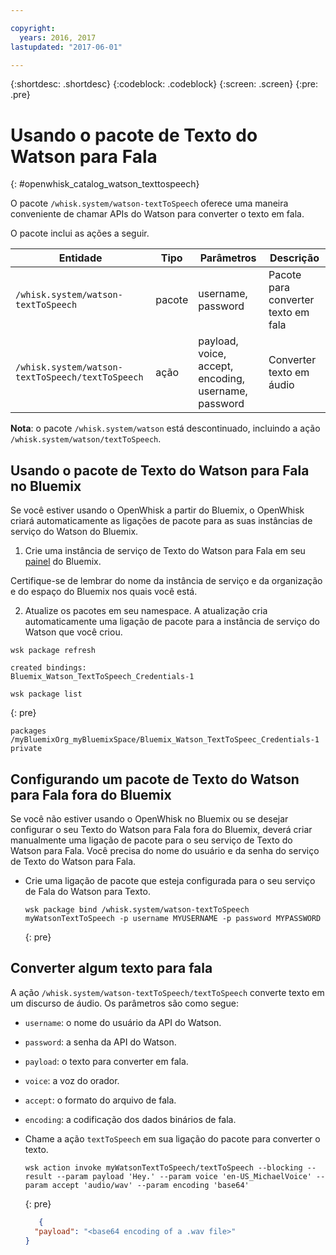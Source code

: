 ```yaml
---

copyright:
  years: 2016, 2017
lastupdated: "2017-06-01"

---
```


{:shortdesc: .shortdesc}
{:codeblock: .codeblock}
{:screen: .screen}
{:pre: .pre}

# Usando o pacote de Texto do Watson para Fala
{: #openwhisk_catalog_watson_texttospeech}

O pacote `/whisk.system/watson-textToSpeech` oferece uma maneira conveniente de chamar APIs do Watson para converter o texto em fala.

O pacote inclui as ações a seguir.

| Entidade | Tipo | Parâmetros | Descrição |
| --- | --- | --- | --- |
| `/whisk.system/watson-textToSpeech` | pacote | username, password | Pacote para converter texto em fala |
| `/whisk.system/watson-textToSpeech/textToSpeech` | ação | payload, voice, accept, encoding, username, password | Converter texto em áudio |

**Nota**: o pacote `/whisk.system/watson` está descontinuado, incluindo a ação `/whisk.system/watson/textToSpeech`.

## Usando o pacote de Texto do Watson para Fala no Bluemix

Se você estiver usando o OpenWhisk a partir do Bluemix, o OpenWhisk criará automaticamente as ligações de pacote para as suas instâncias de serviço do Watson
do Bluemix.

1. Crie uma instância de serviço de Texto do Watson para Fala em seu [painel](http://console.ng.Bluemix.net) do Bluemix.
  
  Certifique-se de lembrar do nome da instância de serviço e da organização e do espaço do Bluemix nos quais você está.
  
2. Atualize os pacotes em seu namespace. A atualização cria automaticamente uma ligação de pacote para a instância de serviço do Watson que você criou.
  
  ```
  wsk package refresh
  ```
  ```
  created bindings:
  Bluemix_Watson_TextToSpeech_Credentials-1
  ```
  ```
  wsk package list
  ```
  {: pre}
  ```
  packages
  /myBluemixOrg_myBluemixSpace/Bluemix_Watson_TextToSpeec_Credentials-1 private
  ```
  
  
## Configurando um pacote de Texto do Watson para Fala fora do Bluemix

Se você não estiver usando o OpenWhisk no Bluemix ou se desejar configurar o seu Texto do Watson para Fala fora do Bluemix, deverá criar manualmente uma ligação
de pacote para o seu serviço de Texto do Watson para Fala. Você precisa do nome do usuário e da senha do serviço de Texto do Watson para Fala.

- Crie uma ligação de pacote que esteja configurada para o seu serviço de Fala do Watson para Texto.
  
  ```
  wsk package bind /whisk.system/watson-textToSpeech myWatsonTextToSpeech -p username MYUSERNAME -p password MYPASSWORD
  ```
  {: pre}
  

## Converter algum texto para fala

A ação `/whisk.system/watson-textToSpeech/textToSpeech` converte texto em um discurso de áudio. Os parâmetros são como segue:

- `username`: o nome do usuário da API do Watson.
- `password`: a senha da API do Watson.
- `payload`: o texto para converter em fala.
- `voice`: a voz do orador.
- `accept`: o formato do arquivo de fala.
- `encoding`: a codificação dos dados binários de fala.


- Chame a ação `textToSpeech` em sua ligação do pacote para converter o texto.
  
  ```
  wsk action invoke myWatsonTextToSpeech/textToSpeech --blocking --result --param payload 'Hey.' --param voice 'en-US_MichaelVoice' --param accept 'audio/wav' --param encoding 'base64'
  ```
  {: pre}
  ```json
     {
    "payload": "<base64 encoding of a .wav file>"
  }
  ```
  
